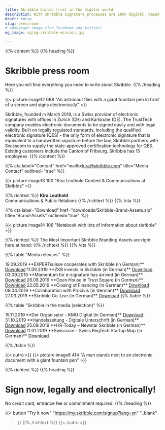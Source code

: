```yaml
---
title: Skribble builds trust in the digital world
description: With Skribble signature processes are 100% digital, based on the qualified electronic signature “QES” - the e-signature, which is equivalent to your hand-written signature according to Swiss and EU law.
draft: false
slug: pressroom
# opengraph image (for facebook and twitter)
og_image: og/og-skribble-mission.jpg

---
```


{{% content %}}
{{% heading %}}
# Skribble press room
Here you will find everything you need to write about Skribble.
{{% /heading %}}

{{< picture image12 688 "An astronaut flies with a giant fountain pen in front of a screen and signs electronically" >}}

Skribble, founded in March 2018, is a Swiss provider of electronic signatures with offices in Zurich (CH) and Karlsruhe (DE). The TrustTech company enables electronic documents to be signed easily and with legal validity. Built on legally regulated standards, including the qualified electronic signature (QES) - the only form of electronic signature that is equivalent to a handwritten signature before the law, Skribble partners with Swisscom to supply the state-approved certification technology for QES. Existing customers include the Canton of Fribourg. Skribble has 15 employees.
{{% /content %}}

{{% cta
  label="Contact"
  href="mailto:kira@skribble.com"
  title="Media Contact"
  outlined="true"
%}}

{{< picture image13 100 "Kira Leuthold Content & Communications at Skribble" >}}

{{% richtext %}}
**Kira Leuthold**<br>
Communications & Public Relations
{{% /richtext %}}
{{% /cta %}}

{{% cta
  label="Download"
  href="downloads/Skribble-Brand-Assets.zip"
  title="Brand-Assets"
  outlined="true"
%}}

{{< picture image14 106 "Notebook with lots of information about skribble" >}}

{{% richtext %}}
The Most Important Skribble Branding Assets are right here at hand:
{{% /richtext %}}
{{% /cta %}}

{{% table "Media releases" %}}
<tr>
  <td>19.09.2019</td>
  <td>**EXPERTsuisse cooperates with Skribble (in German)**</td>
  <td>
    <a href="downloads/20190919-Medienmitteilung-EXPERTsuisse-kooperiert-mit-Skribble.pdf" target="_blank">Download</a>
  </td>
</tr>
<tr>
  <td>11.09.2019</td>
  <td>**ZKB invests in Skribble (in German)**</td>
  <td>
    <a href="downloads/20190911-Medienmitteilung-ZKB-investiert-in-Skribble.pdf" target="_blank">Download</a>
  </td>
</tr>
<tr>
  <td>03.09.2019</td>
  <td>**Momentum for e-signature has arrived (in German)**</td>
  <td>
    <a href="downloads/20190903-Das-Momentum-für-die-elektronische-Signatur-ist-da.pdf" target="_blank">Download</a>
  </td>
</tr>
<tr>
  <td>26.08.2019</td>
  <td>**Open House in Trust Square (in German)**</td>
  <td>
    <a href="downloads/20190826-Digitaltag-im-Trust-Square-mit-Skribble.pdf" target="_blank">Download</a>
  </td>
</tr>
<tr>
  <td>22.05.2019</td>
  <td>**Closing of Financing (in German)**</td>
  <td>
    <a href="downloads/20190522-medienmitteilung-skribble-abschluss-finanzierungsrunde.pdf" target="_blank">Download</a>
  </td>
</tr>
  <td>09.04.2019</td>
  <td>**Collaboration with Procivis (in German)**</td>
  <td>
    <a href="downloads/20190409-press-release-procivis-skribble-collaboration.pdf" target="_blank">Download</a>
  </td>
</tr>
<tr>
  <td style="width:10%;">27.03.2019</td>
  <td style="width:80%;">**Skribble Go-Live (in German)**</td>
  <td style="width:10%;">
    <a href="downloads/20190327-medienmitteilung-skribble-go-live.pdf" target="_blank">Download</a>
  </td>
</tr>
{{% /table %}}

{{% table "Skribble in the media (selection)" %}}
<tr>
  <td style="width:10%;">15.11.2019</td>
  <td style="width:80%;">**Der Organisator - KMU Digital (in German)**</td>
  <td style="width:10%;">
    <a href="downloads/20191115_Der_Organisator_Skribble.pdf" target="_blank">Download</a>
  </td>
</tr>
<tr>
  <td style="width:10%;">31.10.2019</td>
  <td style="width:80%;">**Handelszeitung - Digitale Unterschrift (in German)**</td>
  <td style="width:10%;">
    <a href="downloads/20191031-Handelzeitung.pdf" target="_blank">Download</a>
  </td>
</tr>
<tr>
  <td style="width:10%;">25.09.2019</td>
  <td style="width:80%;">**HR-Today – Newstar Skribble (in German)**</td>
  <td style="width:10%;">
    <a href="downloads/20190925_HRToday_Skribble.pdf" target="_blank">Download</a>
  </td>
</tr>
<tr>
  <td style="width:10%;">11.01.2019</td>
  <td style="width:80%;">**Swisscom - Swiss RegTech Startup Map (in German)**</td>
  <td style="width:10%;">
    <a href="downloads/20190111_Swisscom_RegTechMap_Skribble.pdf" target="_blank">Download</a>
  </td>
</tr>

{{% /table %}}

{{< outro >}}
{{< picture image8 414 "A man stands next to an electronic document with a giant fountain pen" >}}

{{% richtext %}}
{{% heading %}}
# Sign now, legally and electronically!
No credit card, entrance fee or commitment required.
{{% /heading %}}

{{< button
  "Try it now"
  "https://my.skribble.com/signup?lang=en"
  "_blank"
>}}
{{% /richtext %}}
{{< /outro >}}
